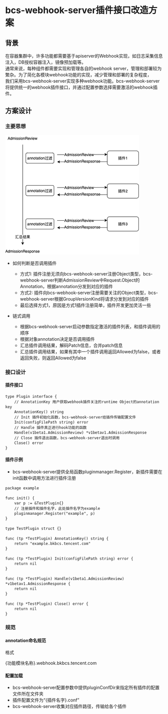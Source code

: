 # bcs-webhook-server插件接口改造方案

## 背景

在容器集群中，许多功能都需要基于apiserver的Webhook实现，如日志采集信息注入，DB授权容器注入，镜像预加载等。  
通常来说，每种组件都需要实现和管理各自的webhook server，管理和部署较为繁杂。为了简化各模块webhook功能的实现，减少管理和部署的复杂程度，  
我们采用bcs-webhook-server实现多种webhook功能。bcs-webhook-server将提供统一的webhook插件接口，并通过配置参数选择需要激活的webhook插件。

## 方案设计

### 主要思想

![webhookserver](./bcs-webhook-server-plugin.png)

* 如何判断是否调用插件
  * 方式1: 插件注册无须向bcs-webhook-server注册Object类型，bcs-webhook-server判断AdmissionReview中Request.Object的Annotation，根据annotation分发到对应的插件
  * 方式2: 插件向bcs-webhook-server注册需要关注的Object类型，bcs-webhook-server根据GroupVersionKind将请求分发到对应的插件
  * 最后选择方式1，原因是方式1插件注册简单，插件开发更加灵活一些

* 链式调用
  * 根据bcs-webhook-server启动参数指定激活的插件列表，和插件调用的顺序
  * 根据对象annotation决定是否调用插件
  * 汇总插件调用结果，解码Patch信息，合并patch信息
  * 汇总插件调用结果，如果有其中一个插件调用返回Allowed为false，或者返回失败，则返回Allowed为false

### 接口设计

#### 插件接口

```golang
type Plugin interface {
    // AnnotationKey 用户获取webhook插件关注的runtime Object的annotation key
    AnnotationKey() string
    // Init 插件初始化函数，bcs-webhook-server给插件传输配置文件
    Init(configFilePath string) error
    // Handle 插件真正进行hook功能的函数
    Handle(v1beta1.AdmissionReview) *v1betav1.AdmissionResponse
    // Close 插件退出函数，bcs-webhook-server退出时调用
    Close() error
}
```

#### 插件示例

* bcs-webhook-server提供全局函数pluginmanager.Register，新插件需要在init函数中调用方法进行插件注册

```golang
package example

func init() {
    var p := &TestPlugin{}
    // 注册插件和插件名字，此处插件名字为example
    pluginmanager.Register("example", p)
}

type TestPlugin struct {}

func (tp *TestPlugin) AnnotationKey() string {
    return "example.bkbcs.tencent.com"
}

func (tp *TestPlugin) Init(configFilePath string) error {
    return nil
}

func (tp *TestPlugin) Handle(v1beta1.AdmissionReview) *v1betav1.AdmissionResponse {
    return nil
}

func (tp *TestPlugin) Close() error {
    return nil
}

```

### 规范

#### annotation命名规范

格式

{功能模块名称}.webhook.bkbcs.tencent.com  

#### 配置加载

* bcs-webhook-server配置参数中提供pluginConfDir来指定所有插件的配置文件所在文件夹
* 插件配置文件为“{插件名字}.conf”
* bcs-webhook-server收集对应插件路径，传输给各个插件
